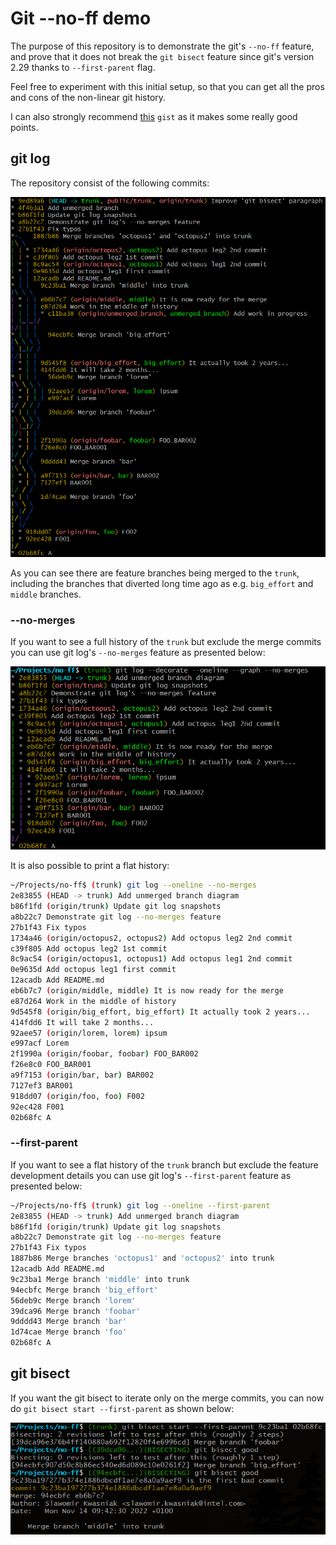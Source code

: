 # Git --no-ff demo

The purpose of this repository is to demonstrate the git's `--no-ff` feature,
and prove that it does not break the `git bisect` feature since git's version
2.29 thanks to `--first-parent` flag.

Feel free to experiment with this initial setup, so that you can get all the
pros and cons of the non-linear git history.

I can also strongly recommend [this](https://gist.github.com/canton7/3737126)
`gist` as it makes some really good points.

## git log

The repository consist of the following commits:

![git log --all --decorate --oneline --graph](git_log.png "git log --all --decorate --oneline --graph")

As you can see there are feature branches being merged to the `trunk`, including
the branches that diverted long time ago as e.g. `big_effort` and `middle`
branches.

### --no-merges

If you want to see a full history of the `trunk` but exclude the merge commits
you can use git log's `--no-merges` feature as presented below:

![git log --decorate --oneline --graph --no-merges](git_log_no_merges.png "git log --decorate --oneline --graph --no-merges")

It is also possible to print a flat history:

```bash
~/Projects/no-ff$ (trunk) git log --oneline --no-merges
2e83855 (HEAD -> trunk) Add unmerged branch diagram
b86f1fd (origin/trunk) Update git log snapshots
a8b22c7 Demonstrate git log --no-merges feature
27b1f43 Fix typos
1734a46 (origin/octopus2, octopus2) Add octopus leg2 2nd commit
c39f805 Add octopus leg2 1st commit
8c9ac54 (origin/octopus1, octopus1) Add octopus leg1 2nd commit
0e9635d Add octopus leg1 first commit
12acadb Add README.md
eb6b7c7 (origin/middle, middle) It is now ready for the merge
e87d264 Work in the middle of history
9d545f8 (origin/big_effort, big_effort) It actually took 2 years...
414fdd6 It will take 2 months...
92aee57 (origin/lorem, lorem) ipsum
e997acf Lorem
2f1990a (origin/foobar, foobar) FOO_BAR002
f26e8c0 FOO_BAR001
a9f7153 (origin/bar, bar) BAR002
7127ef3 BAR001
918dd07 (origin/foo, foo) F002
92ec428 F001
02b68fc A
```

### --first-parent

If you want to see a flat history of the `trunk` branch but exclude the feature
development details you can use git log's `--first-parent` feature as presented
below:

```bash
~/Projects/no-ff$ (trunk) git log --oneline --first-parent
2e83855 (HEAD -> trunk) Add unmerged branch diagram
b86f1fd (origin/trunk) Update git log snapshots
a8b22c7 Demonstrate git log --no-merges feature
27b1f43 Fix typos
1887b86 Merge branches 'octopus1' and 'octopus2' into trunk
12acadb Add README.md
9c23ba1 Merge branch 'middle' into trunk
94ecbfc Merge branch 'big_effort'
56deb9c Merge branch 'lorem'
39dca96 Merge branch 'foobar'
9dddd43 Merge branch 'bar'
1d74cae Merge branch 'foo'
02b68fc A
```

## git bisect

If you want the git bisect to iterate only on the merge commits, you can now do
`git bisect start --first-parent` as shown below:

![git bisect start --first-parent 9c23ba1 02b68fc](git_bisect.png "git bisect start --first-parent 9c23ba1 02b68fc")
